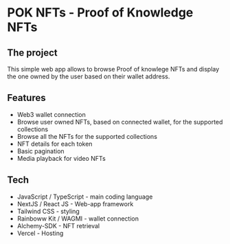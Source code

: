 # POK NFTs - Proof of Knowledge NFTs

## The project

This simple web app allows to browse Proof of knowlege NFTs and display the one owned by the user based on their wallet address.

## Features

- Web3 wallet connection
- Browse user owned NFTs, based on connected wallet, for the supported collections
- Browse all the NFTs for the supported collections
- NFT details for each token
- Basic pagination
- Media playback for video NFTs

## Tech

- JavaScript / TypeScript - main coding language
- NextJS / React JS - Web-app framework
- Tailwind CSS - styling
- Rainboww Kit / WAGMI - wallet connection
- Alchemy-SDK - NFT retrieval
- Vercel - Hosting
